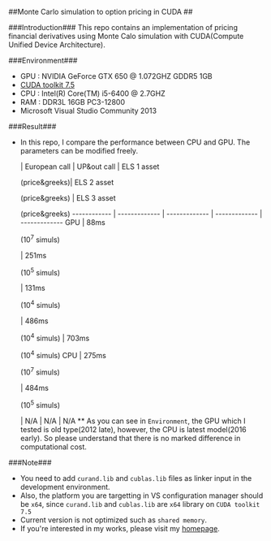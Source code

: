 ##Monte Carlo simulation to option pricing in CUDA ##

###Introduction###
This repo contains an implementation of pricing financial derivatives using Monte Calo simulation with CUDA(Compute Unified Device Architecture).

###Environment###
- GPU : NVIDIA GeForce GTX 650 @ 1.072GHZ GDDR5 1GB
- [CUDA toolkit 7.5](https://developer.nvidia.com/cuda-toolkit)
- CPU : Intel(R) Core(TM) i5-6400 @ 2.7GHZ 
- RAM : DDR3L 16GB PC3-12800
- Microsoft Visual Studio Community 2013

###Result###
- In this repo, I compare the performance between CPU and GPU. The parameters can be modified freely.

  | European call | UP&out call | ELS 1 asset<p>(price&greeks)| ELS 2 asset<p>(price&greeks) | ELS 3 asset<p>(price&greeks)
------------ | ------------- | ------------- | ------------- | -------------
GPU | 88ms <p>(10<sup>7</sup> simuls)</p> | 251ms <p>(10<sup>5</sup> simuls)</p>| 131ms <p>(10<sup>4</sup> simuls)</p> | 486ms <p>(10<sup>4</sup> simuls) | 703ms <p>(10<sup>4</sup> simuls)
CPU | 275ms <p>(10<sup>7</sup> simuls)</p> | 484ms <p>(10<sup>5</sup> simuls)</p>| N/A | N/A | N/A
** As you can see in `Environment`, the GPU which I tested is old type(2012 late), however, the CPU is latest model(2016 early). So please understand that there is no marked difference in computational cost.


###Note###
- You need to add `curand.lib` and `cublas.lib` files as linker input in the development environment.
- Also, the platform you are targetting in VS configuration manager should be `x64`, since `curand.lib` and `cublas.lib` are `x64` library on `CUDA toolkit 7.5`
- Current version is not optimized such as `shared memory`.
- If you're interested in my works, please visit my [homepage](https://sites.google.com/site/yoomh1989/).